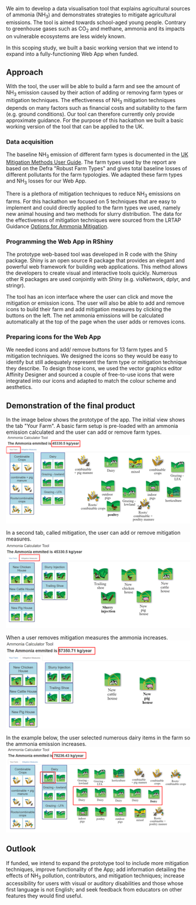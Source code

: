 We aim to develop a data visualisation tool that explains agricultural sources of ammonia ($\mathrm{NH_3}$) and demonstrates strategies to mitigate agricultural emissions. The tool is aimed towards school-aged young people. Contrary to greenhouse gases such as $\mathrm{CO_2}$ and methane, ammonia and its impacts on vulnerable ecosystems are less widely known.

In this scoping study, we built a basic working version that we intend to expand into a fully-functioning Web App when funded.

## Approach

With the tool, the user will be able to build a farm and see the amount of $\mathrm{NH_3}$ emission caused by their action of adding or removing farm types or mitigation techniques. The effectiveness of $\mathrm{NH_3}$ mitigation techniques depends on many factors such as financial costs and suitability to the farm (e.g. ground conditions). Our tool can therefore currently only provide approximate guidance.
For the purpose of this hackathon we built a basic working version of the tool that can be applied to the UK. 

### Data acquisition

The baseline $\mathrm{NH_3}$ emission of different farm types is documented in the [UK Mitigation Methods User Guide](https://www.cost869.alterra.nl/UK_Manual_2011.pdf). The farm types used by the report are based on the Defra "Robust Farm Types" and gives total baseline losses of different pollutants for the farm typologies. We adapted these farm types and $\mathrm{NH_3}$ losses for our Web App.

There is a plethora of mitigation techniques to reduce $\mathrm{NH_3}$ emissions on farms. For this hackathon we focused on 5 techniques that are easy to implement and could directly applied to the farm types we used, namely new animal housing and two methods for slurry distribution. The data for the effectiveness of mitigation techniques were sourced from the LRTAP Guidance [Options for Ammonia Mitigation](http://www.clrtap-tfrn.org/sites/clrtap-tfrn.org/files/documents/AGD_final_file.pdf).


### Programming the Web App in RShiny

The prototype web-based tool was developed in R code with the Shiny package. Shiny is an open source R package that provides an elegant and powerful web framework for building web applications. This method allows the developers to create visual and interactive tools quickly. Numerous other R packages are used conjointly with Shiny (e.g. visNetwork, dplyr, and stringr).

The tool has an icon interface where the user can click and move the mitigation or emission icons. The user will also be able to add and remove icons to build their farm and add mitigation measures by clicking the buttons on the left. The net ammonia emissions will be calculated automatically at the top of the page when the user adds or removes icons. 

### Preparing icons for the Web App

We needed icons and add/ remove buttons for 13 farm types and 5 mitigation techniques. We designed the icons so they would be easy to identify but still adequately represent the farm type or mitigation technique they describe. To design those icons, we used the vector graphics editor Affinity Designer and sourced a couple of free-to-use icons that were integrated into our icons and adapted to match the colour scheme and aesthetics.

## Demonstration of the final product

In the image below shows the prototype of the app. The initial view shows the tab "Your Farm". A basic farm setup is pre-loaded with an ammonia emission calculated and the user can add or remove farm types.
![initial view when the app opens](./init.PNG)

In a second tab, called mitigation, the user can add or remove mitigation measures.
![mitigation tab](./mitig.PNG)

When a user removes mitigation measures the ammonia increases.
![Less mitigation measures](./mitig_inAction.PNG)

In the example below, the user selected numerous dairy items in the farm so the ammonia emission increases.
![More dairy](./dairyIncrease.PNG)

## Outlook

If funded, we intend to expand the prototype tool to include more mitigation techniques, improve functionality of the App; add information detailing the effects of $\mathrm{NH_3}$ pollution, contributors, and mitigation techniques; increase accessibility for users with visual or auditory disabilities and those whose first language is not English; and seek feedback from educators on other features they would find useful.

